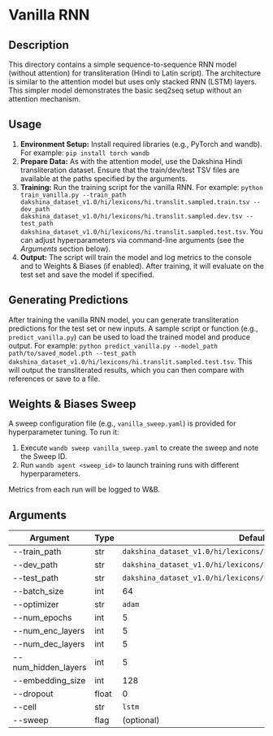 # Vanilla RNN

## Description

This directory contains a simple sequence-to-sequence RNN model (without attention) for transliteration (Hindi to Latin script). The architecture is similar to the attention model but uses only stacked RNN (LSTM) layers. This simpler model demonstrates the basic seq2seq setup without an attention mechanism.

## Usage

1. **Environment Setup:** Install required libraries (e.g., PyTorch and wandb). For example: `pip install torch wandb`  
2. **Prepare Data:** As with the attention model, use the Dakshina Hindi transliteration dataset. Ensure that the train/dev/test TSV files are available at the paths specified by the arguments.  
3. **Training:** Run the training script for the vanilla RNN. For example: `python train_vanilla.py --train_path dakshina_dataset_v1.0/hi/lexicons/hi.translit.sampled.train.tsv --dev_path dakshina_dataset_v1.0/hi/lexicons/hi.translit.sampled.dev.tsv --test_path dakshina_dataset_v1.0/hi/lexicons/hi.translit.sampled.test.tsv`. You can adjust hyperparameters via command-line arguments (see the *Arguments* section below).  
4. **Output:** The script will train the model and log metrics to the console and to Weights & Biases (if enabled). After training, it will evaluate on the test set and save the model if specified.  

## Generating Predictions

After training the vanilla RNN model, you can generate transliteration predictions for the test set or new inputs. A sample script or function (e.g., `predict_vanilla.py`) can be used to load the trained model and produce output. For example: `python predict_vanilla.py --model_path path/to/saved_model.pth --test_path dakshina_dataset_v1.0/hi/lexicons/hi.translit.sampled.test.tsv`. This will output the transliterated results, which you can then compare with references or save to a file.

## Weights & Biases Sweep

A sweep configuration file (e.g., `vanilla_sweep.yaml`) is provided for hyperparameter tuning. To run it:  
1. Execute `wandb sweep vanilla_sweep.yaml` to create the sweep and note the Sweep ID.  
2. Run `wandb agent <sweep_id>` to launch training runs with different hyperparameters.  

Metrics from each run will be logged to W&B.

## Arguments

| Argument           | Type   | Default                                                  |
|--------------------|--------|----------------------------------------------------------|
| --train_path       | str    | `dakshina_dataset_v1.0/hi/lexicons/hi.translit.sampled.train.tsv` |
| --dev_path         | str    | `dakshina_dataset_v1.0/hi/lexicons/hi.translit.sampled.dev.tsv`   |
| --test_path        | str    | `dakshina_dataset_v1.0/hi/lexicons/hi.translit.sampled.test.tsv`  |
| --batch_size       | int    | 64                                                       |
| --optimizer        | str    | `adam`                                                   |
| --num_epochs       | int    | 5                                                        |
| --num_enc_layers   | int    | 5                                                        |
| --num_dec_layers   | int    | 5                                                        |
| --num_hidden_layers| int    | 5                                                        |
| --embedding_size   | int    | 128                                                      |
| --dropout          | float  | 0                                                        |
| --cell             | str    | `lstm`                                                   |
| --sweep            | flag   | (optional)                                               |
